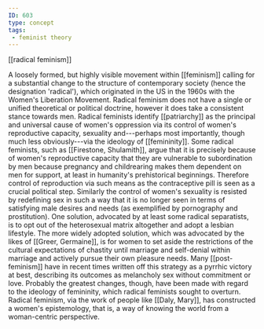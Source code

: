 ```yaml
---
ID: 603
type: concept
tags: 
 - feminist theory
---
```


[[radical feminism]]

 A loosely
formed, but highly visible movement within
[[feminism]] calling for a
substantial change to the structure of contemporary society (hence the
designation 'radical'), which originated in the US in the 1960s with the
Women's Liberation Movement. Radical feminism does not have a single or
unified theoretical or political doctrine, however it does take a
consistent stance towards men. Radical feminists identify
[[patriarchy]] as the
principal and universal cause of women's oppression via its control of
women's reproductive capacity, sexuality and---perhaps most importantly,
though much less obviously---via the ideology of
[[femininity]]. Some radical
feminists, such as [[Firestone, Shulamith]], argue that it
is precisely because of women's reproductive capacity that they are
vulnerable to subordination by men because pregnancy and childrearing
makes them dependent on men for support, at least in humanity's
prehistorical beginnings. Therefore control of reproduction via such
means as the contraceptive pill is seen as a crucial political step.
Similarly the control of women's sexuality is resisted by redefining sex
in such a way that it is no longer seen in terms of satisfying male
desires and needs (as exemplified by pornography and prostitution). One
solution, advocated by at least some radical separatists, is to opt out
of the heterosexual matrix altogether and adopt a lesbian lifestyle. The
more widely adopted solution, which was advocated by the likes of
[[Greer, Germaine]], is for
women to set aside the restrictions of the cultural expectations of
chastity until marriage and self-denial within marriage and actively
pursue their own pleasure needs. Many
[[post-feminism]] have in
recent times written off this strategy as a pyrrhic victory at best,
describing its outcomes as melancholy sex without commitment or love.
Probably the greatest changes, though, have been made with regard to the
ideology of femininity, which radical feminists sought to overturn.
Radical feminism, via the work of people like [[Daly, Mary]], has constructed a
women's epistemology, that is, a way of knowing the world from a
woman-centric perspective.
